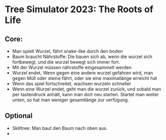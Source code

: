 # Tree Simulator 2023: The Roots of Life

## Core:

* Man spielt Wurzel, fährt snake-like durch den boden
* Baum braucht Nährstoffe: Die bauen sich ab, wenn die wurzel sich fortbewegt, und die wurzel bewegt sich immer fort.
* Mit der Wurzel müssen nährstoffe eingesammelt werden
* Wurzel endet, Wenn gegen eine andere wurzel gefahren wird, man gegen Müll oder steine fährt, oder sie eine maximallänge erreicht hat
* Wenn das spiel fortschreitet, wachsen wurzeln schneller
* Wenn eine Wurzel endet, geht man die wurzel zurück, und sobald man per tastendruck anhält, kann man dort neu starten. Startet man weiter unten, so hat man weniger gesamtlänge zur verfügung.

## Optional

* Skilltree: Man baut den Baum nach oben aus.
* 